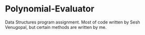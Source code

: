 # Polynomial-Evaluator
Data Structures program assignment.
Most of code written by Sesh Venugopal, but certain methods are written by me.

